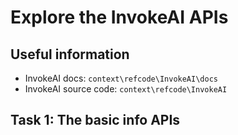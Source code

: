 # Explore the InvokeAI APIs

## Useful information

- InvokeAI docs: `context\refcode\InvokeAI\docs`
- InvokeAI source code: `context\refcode\InvokeAI`

## Task 1: The basic info APIs

